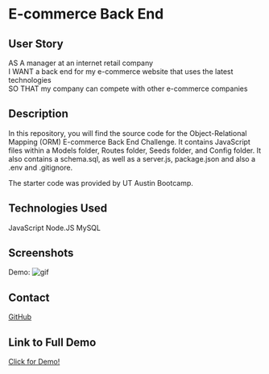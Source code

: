 # E-commerce Back End


## User Story

AS A manager at an internet retail company\
I WANT a back end for my e-commerce website that uses the latest technologies\
SO THAT my company can compete with other e-commerce companies

## Description

In this repository, you will find the source code for the Object-Relational Mapping (ORM) E-commerce Back End Challenge. It contains JavaScript files within a Models folder, Routes folder, Seeds folder, and Config folder. It also contains a schema.sql, as well as a server.js, package.json and also a .env and .gitignore.

The starter code was provided by UT Austin Bootcamp.

## Technologies Used 

JavaScript
Node.JS
MySQL

## Screenshots

Demo:
![gif](/imgs/Untitled_%20Feb%206,%202024%209_29%20PM.gif)

## Contact

[GitHub](https://github.com/shinhye-ji)

## Link to Full Demo

[Click for Demo!](https://drive.google.com/file/d/1tjyxxgjQzhYDArHe068-XeUlAVyykyPe/view)